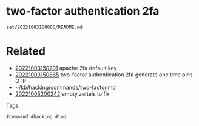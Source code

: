 # two-factor authentication 2fa

` zet/20221003150866/README.md `

# Related

- [20221003150291](/zet/20221003150291/README.md) apache 2fa default key
- [20221003150865](/zet/20221003150865/README.md) two-factor authentication 2fa generate one time pins OTP
- ~/kb/hacking/commands/two-factor.md
- [20221005200242](/zet/20221005200242/README.md) empty zettels to fix

Tags:

    #command #hacking #two 
